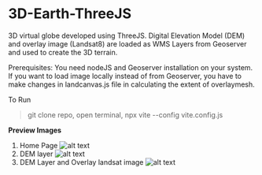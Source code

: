 # 3D-Earth-ThreeJS
3D virtual globe developed using ThreeJS. Digital Elevation Model (DEM) and overlay image (Landsat8) are loaded as WMS Layers from Geoserver and used to create the 3D terrain.

Prerequisites: You need nodeJS and Geoserver installation on your system. If you want to load image locally instead of from Geoserver, you have to make changes in landcanvas.js file in calculating the extent of overlaymesh.

To Run
> git clone repo,
> open terminal,
> npx vite --config vite.config.js


**Preview Images**

1. Home Page
![alt text](https://github.com/sreekmtl/3D-Earth-ThreeJS/blob/main/preview/3d9.png)
2. DEM layer
![alt text](https://github.com/sreekmtl/3D-Earth-ThreeJS/blob/main/preview/3d8.png)
3. DEM Layer and Overlay landsat image
![alt text](https://github.com/sreekmtl/3D-Earth-ThreeJS/blob/main/preview/3d5.png)
